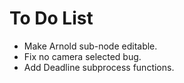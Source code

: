 # To Do List

- Make Arnold sub-node editable.
- Fix no camera selected bug.
- Add Deadline subprocess functions.
